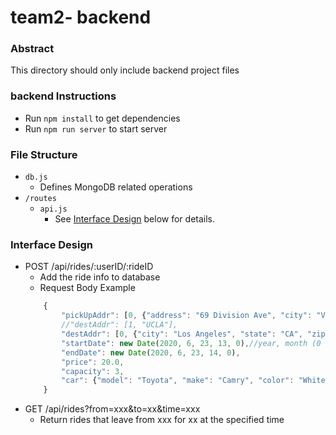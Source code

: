 # team2- backend

### Abstract
This directory should only include backend project files

### backend Instructions
- Run `npm install` to get dependencies
- Run `npm run server` to start server

### File Structure
- `db.js`
    - Defines MongoDB related operations
- `/routes`
    - `api.js`
        - See [Interface Design](#Interface-Design) below for details.
### Interface Design
- POST /api/rides/:userID/:rideID
    - Add the ride info to database
    - Request Body Example
    ```js
        {
            "pickUpAddr": [0, {"address": "69 Division Ave", "city": "Victorville", "state": "CA", "zip": 92392}],
            //"destAddr": [1, "UCLA"],
            "destAddr": [0, {"city": "Los Angeles", "state": "CA", "zip": 90095}],
            "startDate": new Date(2020, 6, 23, 13, 0),//year, month (0 to 11), date, hours, minutes
            "endDate": new Date(2020, 6, 23, 14, 0),
            "price": 20.0,
            "capacity": 3,
            "car": {"model": "Toyota", "make": "Camry", "color": "White", "plate": "7AVF369"}
        }
    ```
- GET /api/rides?from=xxx&to=xx&time=xxx
    - Return rides that leave from xxx for xx at the specified time
